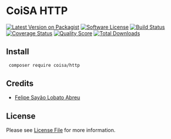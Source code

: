 # CoiSA HTTP

[![Latest Version on Packagist][ico-version]][link-packagist]
[![Software License][ico-license]](LICENSE)
[![Build Status][ico-build]][link-build]
[![Coverage Status][ico-scrutinizer]][link-scrutinizer]
[![Quality Score][ico-code-quality]][link-code-quality]
[![Total Downloads][ico-downloads]][link-downloads]

## Install

```sh
 composer require coisa/http
```

## Credits

- [Felipe Sayão Lobato Abreu][link-author]

## License

Please see [License File](LICENSE.md) for more information.

[ico-version]: https://img.shields.io/packagist/v/coisa/http.svg?style=flat-square
[ico-license]: https://img.shields.io/github/license/coisa/http.svg?style=flat-square
[ico-build]: https://img.shields.io/scrutinizer/build/g/coisa/http/master.svg?style=flat-square
[ico-scrutinizer]: https://img.shields.io/scrutinizer/coverage/g/coisa/http.svg?style=flat-square
[ico-code-quality]: https://img.shields.io/scrutinizer/g/coisa/http.svg?style=flat-square
[ico-downloads]: https://img.shields.io/packagist/dt/coisa/http.svg?style=flat-square

[link-packagist]: https://packagist.org/packages/coisa/http
[link-build]: https://scrutinizer-ci.com/g/coisa/http
[link-scrutinizer]: https://scrutinizer-ci.com/g/coisa/http/code-structure
[link-code-quality]: https://scrutinizer-ci.com/g/coisa/http
[link-downloads]: https://packagist.org/packages/coisa/http
[link-author]: https://github.com/coisa
